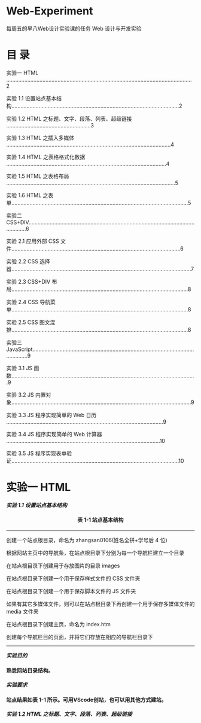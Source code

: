# Web-Experiment
每周五的早八Web设计实验课的任务
Web 设计与开发实验
# 目 录
实验一 HTML ...........................................................................................................................2

实验 1.1 设置站点基本结构...............................................................................................................2

实验 1.2 HTML 之标题、文字、段落、列表、超级链接 ........................................................3

实验 1.3 HTML 之插入多媒体 .............................................................................................................4

实验 1.4 HTML 之表格格式化数据 ..........................................................................................................4

实验 1.5 HTML 之表格布局 ................................................................................................................5

实验 1.6 HTML 之表单.....................................................................................................................5

实验二 CSS+DIV...........................................................................................................................6

实验 2.1 应用外部 CSS 文件................................................................................................................6

实验 2.2 CSS 选择器.......................................................................................................................7

实验 2.3 CSS+DIV 布局.....................................................................................................................8

实验 2.4 CSS 导航菜单.....................................................................................................................8

实验 2.5 CSS 图文混排.....................................................................................................................8

实验三 JavaScript.........................................................................................................................9

实验 3.1 JS 函数..........................................................................................................................9

实验 3.2 JS 内置对象.......................................................................................................................9

实验 3.3 JS 程序实现简单的 Web 日历 ........................................................................................................9

实验 3.4 JS 程序实现简单的 Web 计算器 ......................................................................................................10

实验 3.5 JS 程序实现表单验证...............................................................................................................10


# 实验一 HTML
***实验 1.1 设置站点基本结构***

<h4 style="text-align:center">表 1-1 站点基本结构</h4>

<hr>

创建一个站点根目录，命名为 zhangsan0106(姓名全拼+学号后 4 位)

根据网站主页中的导航条，在站点根目录下分别为每一个导航栏建立一个目录

在站点根目录下创建用于存放图片的目录 images

在站点根目录下创建一个用于保存样式文件的 CSS 文件夹

在站点根目录下创建一个用于保存脚本文件的 JS 文件夹

如果有其它多媒体文件，则可以在站点根目录下再创建一个用于保存多媒体文件的 media 文件夹

在站点根目录下创建主页，命名为 index.htm

创建每个导航栏目的页面，并将它们存放在相应的导航栏目录下
<hr>

***实验目的***

<h4>熟悉网站目录结构。</h4>

***实验要求***

<h4>站点结果如表 1-1 所示。可用VScode创站，也可以用其他方式建站。</h4>

***实验 1.2  HTML 之标题、文字、段落、列表、超级链接***





























